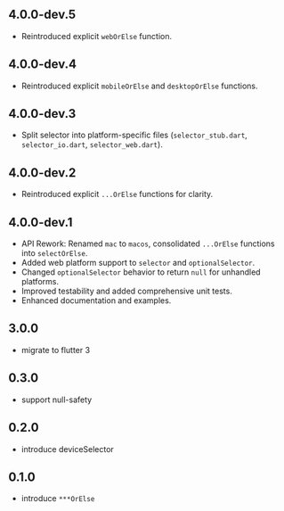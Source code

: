 ## 4.0.0-dev.5
* Reintroduced explicit `webOrElse` function.

## 4.0.0-dev.4
* Reintroduced explicit `mobileOrElse` and `desktopOrElse` functions.

## 4.0.0-dev.3
* Split selector into platform-specific files (`selector_stub.dart`, `selector_io.dart`, `selector_web.dart`).

## 4.0.0-dev.2
* Reintroduced explicit `...OrElse` functions for clarity.

## 4.0.0-dev.1
* API Rework: Renamed `mac` to `macos`, consolidated `...OrElse` functions into `selectOrElse`.
* Added web platform support to `selector` and `optionalSelector`.
* Changed `optionalSelector` behavior to return `null` for unhandled platforms.
* Improved testability and added comprehensive unit tests.
* Enhanced documentation and examples.

## 3.0.0
* migrate to flutter 3

## 0.3.0
* support null-safety

## 0.2.0

* introduce deviceSelector

## 0.1.0

* introduce `***OrElse`
